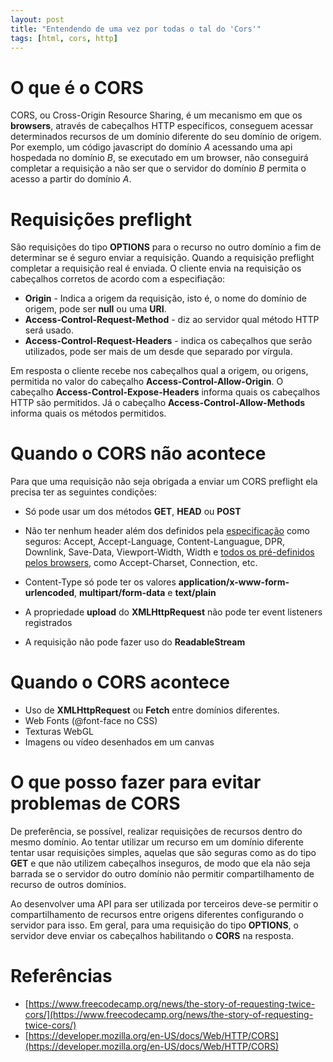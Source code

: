 ```yaml
---
layout: post
title: "Entendendo de uma vez por todas o tal do 'Cors'"
tags: [html, cors, http]
---
```


# O que é o CORS

CORS, ou Cross-Origin Resource Sharing, é um mecanismo em que os **browsers**, através de cabeçalhos HTTP específicos, 
conseguem acessar determinados recursos de um domínio diferente do seu domínio de origem. 
Por exemplo, um código javascript do domínio _A_ acessando uma api hospedada no domínio _B_, se executado em um browser, 
não conseguirá completar a requisição a não ser que o servidor do domínio _B_ permita o acesso a partir do domínio _A_.

# Requisições preflight

São requisições do tipo **OPTIONS** para o recurso no outro domínio a fim de determinar se é seguro enviar a requisição.
Quando a requisição preflight completar a requisição real é enviada. O cliente envia na requisição os cabeçalhos corretos de 
acordo com a especifiação:
* **Origin** - Indica a origem da requisição, isto é, o nome do domínio de origem, pode ser **null** ou uma **URI**.
* **Access-Control-Request-Method** - diz ao servidor qual método HTTP será usado.
* **Access-Control-Request-Headers** - indica os cabeçalhos que serão utilizados, pode ser mais de um desde que separado por vírgula.

Em resposta o cliente recebe nos cabeçalhos qual a origem, ou origens, permitida no valor do cabeçalho **Access-Control-Allow-Origin**.
O cabeçalho **Access-Control-Expose-Headers** informa quais os cabeçalhos HTTP são permitidos. Já o cabeçalho **Access-Control-Allow-Methods** informa quais os métodos permitidos.

# Quando o CORS não acontece

Para que uma requisição não seja obrigada a enviar um CORS preflight ela precisa ter as seguintes condições:
* Só pode usar um dos métodos **GET**, **HEAD** ou **POST**
* Não ter nenhum header além dos definidos pela [especificação](https://fetch.spec.whatwg.org/#cors-safelisted-request-header) como seguros: Accept, Accept-Language, Content-Languague, DPR, Downlink, Save-Data, Viewport-Width, Width e [todos os pré-definidos pelos browsers](https://fetch.spec.whatwg.org/#forbidden-header-name), como Accept-Charset, Connection, etc.

* Content-Type só pode ter os valores **application/x-www-form-urlencoded**, **multipart/form-data** e **text/plain**
* A propriedade **upload** do **XMLHttpRequest** não pode ter event listeners registrados
* A requisição não pode fazer uso do **ReadableStream**

# Quando o CORS acontece

* Uso de **XMLHttpRequest** ou **Fetch** entre domínios diferentes.
* Web Fonts (@font-face no CSS)
* Texturas WebGL
* Imagens ou vídeo desenhados em um canvas

# O que posso fazer para evitar problemas de CORS

De preferência, se possível, realizar requisições de recursos dentro do mesmo domínio. Ao tentar utilizar um recurso 
em um domínio diferente tentar usar requisições simples, aquelas que são seguras como as do tipo **GET** e que não utilizem 
cabeçalhos inseguros, de modo que ela não seja barrada 
se o servidor do outro domínio não permitir compartilhamento de recurso de outros domínios.

Ao desenvolver uma API para ser utilizada por terceiros deve-se permitir o compartilhamento de recursos entre origens diferentes 
configurando o servidor para isso. Em geral, para uma requisição do tipo **OPTIONS**, o servidor deve enviar os cabeçalhos 
habilitando o **CORS** na resposta.

# Referências
* [https://www.freecodecamp.org/news/the-story-of-requesting-twice-cors/](https://www.freecodecamp.org/news/the-story-of-requesting-twice-cors/)
* [https://developer.mozilla.org/en-US/docs/Web/HTTP/CORS](https://developer.mozilla.org/en-US/docs/Web/HTTP/CORS)
